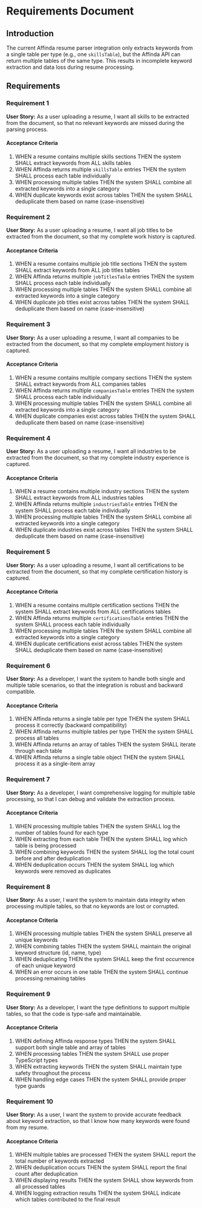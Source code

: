 # Requirements Document

## Introduction

The current Affinda resume parser integration only extracts keywords from a single table per type (e.g., one `skillsTable`), but the Affinda API can return multiple tables of the same type. This results in incomplete keyword extraction and data loss during resume processing.

## Requirements

### Requirement 1

**User Story:** As a user uploading a resume, I want all skills to be extracted from the document, so that no relevant keywords are missed during the parsing process.

#### Acceptance Criteria

1. WHEN a resume contains multiple skills sections THEN the system SHALL extract keywords from ALL skills tables
2. WHEN Affinda returns multiple `skillsTable` entries THEN the system SHALL process each table individually
3. WHEN processing multiple tables THEN the system SHALL combine all extracted keywords into a single category
4. WHEN duplicate keywords exist across tables THEN the system SHALL deduplicate them based on name (case-insensitive)

### Requirement 2

**User Story:** As a user uploading a resume, I want all job titles to be extracted from the document, so that my complete work history is captured.

#### Acceptance Criteria

1. WHEN a resume contains multiple job title sections THEN the system SHALL extract keywords from ALL job titles tables
2. WHEN Affinda returns multiple `jobTitlesTable` entries THEN the system SHALL process each table individually
3. WHEN processing multiple tables THEN the system SHALL combine all extracted keywords into a single category
4. WHEN duplicate job titles exist across tables THEN the system SHALL deduplicate them based on name (case-insensitive)

### Requirement 3

**User Story:** As a user uploading a resume, I want all companies to be extracted from the document, so that my complete employment history is captured.

#### Acceptance Criteria

1. WHEN a resume contains multiple company sections THEN the system SHALL extract keywords from ALL companies tables
2. WHEN Affinda returns multiple `companiesTable` entries THEN the system SHALL process each table individually
3. WHEN processing multiple tables THEN the system SHALL combine all extracted keywords into a single category
4. WHEN duplicate companies exist across tables THEN the system SHALL deduplicate them based on name (case-insensitive)

### Requirement 4

**User Story:** As a user uploading a resume, I want all industries to be extracted from the document, so that my complete industry experience is captured.

#### Acceptance Criteria

1. WHEN a resume contains multiple industry sections THEN the system SHALL extract keywords from ALL industries tables
2. WHEN Affinda returns multiple `industriesTable` entries THEN the system SHALL process each table individually
3. WHEN processing multiple tables THEN the system SHALL combine all extracted keywords into a single category
4. WHEN duplicate industries exist across tables THEN the system SHALL deduplicate them based on name (case-insensitive)

### Requirement 5

**User Story:** As a user uploading a resume, I want all certifications to be extracted from the document, so that my complete certification history is captured.

#### Acceptance Criteria

1. WHEN a resume contains multiple certification sections THEN the system SHALL extract keywords from ALL certifications tables
2. WHEN Affinda returns multiple `certificationsTable` entries THEN the system SHALL process each table individually
3. WHEN processing multiple tables THEN the system SHALL combine all extracted keywords into a single category
4. WHEN duplicate certifications exist across tables THEN the system SHALL deduplicate them based on name (case-insensitive)

### Requirement 6

**User Story:** As a developer, I want the system to handle both single and multiple table scenarios, so that the integration is robust and backward compatible.

#### Acceptance Criteria

1. WHEN Affinda returns a single table per type THEN the system SHALL process it correctly (backward compatibility)
2. WHEN Affinda returns multiple tables per type THEN the system SHALL process all tables
3. WHEN Affinda returns an array of tables THEN the system SHALL iterate through each table
4. WHEN Affinda returns a single table object THEN the system SHALL process it as a single-item array

### Requirement 7

**User Story:** As a developer, I want comprehensive logging for multiple table processing, so that I can debug and validate the extraction process.

#### Acceptance Criteria

1. WHEN processing multiple tables THEN the system SHALL log the number of tables found for each type
2. WHEN extracting from each table THEN the system SHALL log which table is being processed
3. WHEN combining keywords THEN the system SHALL log the total count before and after deduplication
4. WHEN deduplication occurs THEN the system SHALL log which keywords were removed as duplicates

### Requirement 8

**User Story:** As a user, I want the system to maintain data integrity when processing multiple tables, so that no keywords are lost or corrupted.

#### Acceptance Criteria

1. WHEN processing multiple tables THEN the system SHALL preserve all unique keywords
2. WHEN combining tables THEN the system SHALL maintain the original keyword structure (id, name, type)
3. WHEN deduplicating THEN the system SHALL keep the first occurrence of each unique keyword
4. WHEN an error occurs in one table THEN the system SHALL continue processing remaining tables

### Requirement 9

**User Story:** As a developer, I want the type definitions to support multiple tables, so that the code is type-safe and maintainable.

#### Acceptance Criteria

1. WHEN defining Affinda response types THEN the system SHALL support both single table and array of tables
2. WHEN processing tables THEN the system SHALL use proper TypeScript types
3. WHEN extracting keywords THEN the system SHALL maintain type safety throughout the process
4. WHEN handling edge cases THEN the system SHALL provide proper type guards

### Requirement 10

**User Story:** As a user, I want the system to provide accurate feedback about keyword extraction, so that I know how many keywords were found from my resume.

#### Acceptance Criteria

1. WHEN multiple tables are processed THEN the system SHALL report the total number of keywords extracted
2. WHEN deduplication occurs THEN the system SHALL report the final count after deduplication
3. WHEN displaying results THEN the system SHALL show keywords from all processed tables
4. WHEN logging extraction results THEN the system SHALL indicate which tables contributed to the final result